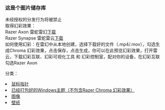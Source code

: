 ### 这是个图片储存库
未经授权的分发行为将被禁止 <br> 取得幻彩效果：<br>
Razer Axon 雷蛇雷幻<a href="https://cn.razerzone.com/software/axon">下载</a> <br>
Razer Synapse 雷蛇雷云<a href="https://cn.razerzone.com/synapse-3">下载</a> <br>
如何使用幻彩：在雷幻中从本地创建，选择下载好的文件（.mp4/.mov），勾选生成Chroma 幻彩效果，点击保存，点击生成，你可以在此预览幻彩效果，打开雷云，下载幻彩互联、幻彩可视化工具 和 幻彩控制室，配对你的设备，在幻彩互联勾选Razer Axon

分类：
<li><a href="https://github.com/furcloudns/img/tree/main/Cursors">鼠标指针</li>
<li><a href="https://github.com/furcloudns/img/tree/main/Theme">已经打包好的Windows主题（不包含Razer Chroma 幻彩效果）</li>
<li><a href="https://github.com/furcloudns/img/tree/main/image">图像</li>
<li><a href="https://github.com/furcloudns/img/tree/main/wallpaper">壁纸</li>
